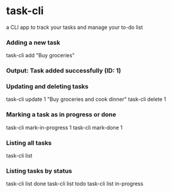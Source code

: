 # task-cli
a CLI app to track your tasks and manage your to-do list

### Adding a new task
task-cli add "Buy groceries"
### Output: Task added successfully (ID: 1)

### Updating and deleting tasks
task-cli update 1 "Buy groceries and cook dinner"
task-cli delete 1

### Marking a task as in progress or done
task-cli mark-in-progress 1
task-cli mark-done 1

### Listing all tasks
task-cli list

### Listing tasks by status
task-cli list done
task-cli list todo
task-cli list in-progress
